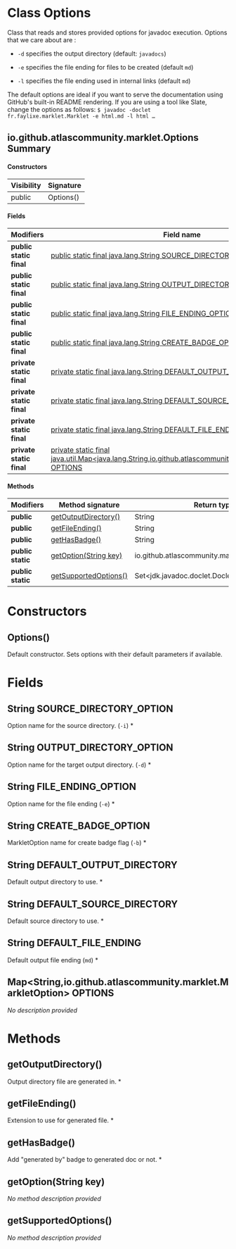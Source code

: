 Class Options
=============
Class that reads and stores provided options for javadoc execution. Options that we care about
 are :

 


  
* `-d` specifies the output directory (default: `javadocs`) 
  
* `-e` specifies the file ending for files to be created (default `md`)
  
* `-l` specifies the file ending used in internal links
 (default `md`)
 


 

 The default options are ideal if you want to serve the documentation using GitHub's
 built-in README rendering. If you are using a tool like Slate, change the options as follows: ```
 $ javadoc -doclet fr.faylixe.marklet.Marklet -e html.md -l html … ```

io.github.atlascommunity.marklet.Options Summary
-------
#### Constructors
| Visibility | Signature |
| ---------- | --------- |
| public     | Options() |
#### Fields
| Modifiers                | Field name                                                                                                                                                                                   | Type                                                       |
| ------------------------ | -------------------------------------------------------------------------------------------------------------------------------------------------------------------------------------------- | ---------------------------------------------------------- |
| **public static final**  | [public static final java.lang.String SOURCE_DIRECTORY_OPTION](#javalangstring-source_directory_option)                                                                                      | String                                                     |
| **public static final**  | [public static final java.lang.String OUTPUT_DIRECTORY_OPTION](#javalangstring-output_directory_option)                                                                                      | String                                                     |
| **public static final**  | [public static final java.lang.String FILE_ENDING_OPTION](#javalangstring-file_ending_option)                                                                                                | String                                                     |
| **public static final**  | [public static final java.lang.String CREATE_BADGE_OPTION](#javalangstring-create_badge_option)                                                                                              | String                                                     |
| **private static final** | [private static final java.lang.String DEFAULT_OUTPUT_DIRECTORY](#javalangstring-default_output_directory)                                                                                   | String                                                     |
| **private static final** | [private static final java.lang.String DEFAULT_SOURCE_DIRECTORY](#javalangstring-default_source_directory)                                                                                   | String                                                     |
| **private static final** | [private static final java.lang.String DEFAULT_FILE_ENDING](#javalangstring-default_file_ending)                                                                                             | String                                                     |
| **private static final** | [private static final java.util.Map<java.lang.String,io.github.atlascommunity.marklet.MarkletOption> OPTIONS](#javautilmapjavalangstring-iogithubatlascommunitymarkletmarkletoption-options) | Map<String,io.github.atlascommunity.marklet.MarkletOption> |
#### Methods
| Modifiers         | Method signature                              | Return type                                    |
| ----------------- | --------------------------------------------- | ---------------------------------------------- |
| **public**        | [getOutputDirectory()](#getoutputdirectory)   | String                                         |
| **public**        | [getFileEnding()](#getfileending)             | String                                         |
| **public**        | [getHasBadge()](#gethasbadge)                 | String                                         |
| **public static** | [getOption(String key)](#getoptionstring-key) | io.github.atlascommunity.marklet.MarkletOption |
| **public static** | [getSupportedOptions()](#getsupportedoptions) | Set<jdk.javadoc.doclet.Doclet.Option>          |

Constructors
============
Options()
---------
Default constructor. Sets options with their default parameters if available.


Fields
======
String SOURCE_DIRECTORY_OPTION
----------------------------------------
Option name for the source directory. (`-i`) *


String OUTPUT_DIRECTORY_OPTION
----------------------------------------
Option name for the target output directory. (`-d`) *


String FILE_ENDING_OPTION
-----------------------------------
Option name for the file ending (`-e`) *


String CREATE_BADGE_OPTION
------------------------------------
MarkletOption name for create badge flag (`-b`) *


String DEFAULT_OUTPUT_DIRECTORY
-----------------------------------------
Default output directory to use. *


String DEFAULT_SOURCE_DIRECTORY
-----------------------------------------
Default source directory to use. *


String DEFAULT_FILE_ENDING
------------------------------------
Default output file ending (`md`) *


Map<String,io.github.atlascommunity.marklet.MarkletOption> OPTIONS
--------------------------------------------------------------------------------------
*No description provided*


Methods
=======
getOutputDirectory()
--------------------
Output directory file are generated in. *


getFileEnding()
---------------
Extension to use for generated file. *


getHasBadge()
-------------
Add "generated by" badge to generated doc or not. *


getOption(String key)
---------------------
*No method description provided*


getSupportedOptions()
---------------------
*No method description provided*


